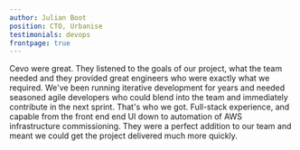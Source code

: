 ```yaml
---
author: Julian Boot
position: CTO, Urbanise
testimonials: devops
frontpage: true
---
```

Cevo were great. They listened to the goals of our project, what the team needed and they provided great engineers who were exactly what we required. We've been running iterative development for years and needed seasoned agile developers who could blend into the team and immediately contribute in the next sprint. That's who we got. Full-stack experience, and capable from the front end end UI down to automation of AWS infrastructure commissioning. They were a perfect addition to our team and meant we could get the project delivered much more quickly.
